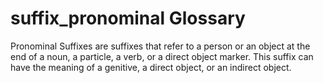 # suffix_pronominal Glossary
Pronominal Suffixes are suffixes that refer to a person or an object at the end of a noun, a particle, a verb, or a direct object marker. This suffix can have the meaning of a genitive, a direct object, or an indirect object.
